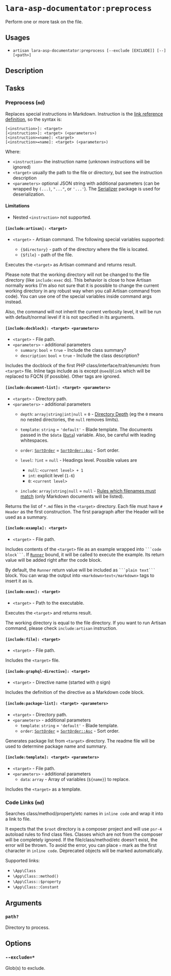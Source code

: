 <!-- Generated automatically. Do not edit. -->

# `lara-asp-documentator:preprocess`

Perform one or more task on the file.

## Usages

* `artisan lara-asp-documentator:preprocess [--exclude [EXCLUDE]] [--] [<path>]`

## Description

## Tasks

### Preprocess (`md`)

Replaces special instructions in Markdown. Instruction is the [link
reference definition](https://github.github.com/gfm/#link-reference-definitions),
so the syntax is:

```plain
[<instruction>]: <target>
[<instruction>]: <target> (<parameters>)
[<instruction>=name]: <target>
[<instruction>=name]: <target> (<parameters>)
```

Where:

* `<instruction>` the instruction name (unknown instructions will be ignored)
* `<target>` usually the path to the file or directory, but see the instruction description
* `<parameters>` optional JSON string with additional parameters (can be
   wrapped by `(...)`, `"..."`, or `'...'`). The [Serializer](../../../serializer/README.md)
   package is used for deserialization.

#### Limitations

* Nested `<instruction>` not supported.

#### `[include:artisan]: <target>`

* `<target>` - Artisan command. The following special variables supported:

  * `{$directory}` - path of the directory where the file is located.
  * `{$file}` - path of the file.

Executes the `<target>` as Artisan command and returns result.

Please note that the working directory will not be changed to the file
directory (like `include:exec` do). This behavior is close to how Artisan
normally works (I'm also not sure that it is possible to change the current
working directory in any robust way when you call Artisan command from code).
You can use one of the special variables inside command args instead.

Also, the command will not inherit the current verbosity level, it will be
run with default/normal level if it is not specified in its arguments.

#### `[include:docblock]: <target> <parameters>`

* `<target>` - File path.
* `<parameters>` - additional parameters
  * `summary`: `bool` = `true` - Include the class summary?
  * `description`: `bool` = `true` - Include the class description?

Includes the docblock of the first PHP class/interface/trait/enum/etc
from `<target>` file. Inline tags include as is except `@see`/`@link`
which will be replaced to FQCN (if possible). Other tags are ignored.

#### `[include:document-list]: <target> <parameters>`

* `<target>` - Directory path.
* `<parameters>` - additional parameters
  * `depth`: `array|string|int|null` = `0` - [Directory Depth](https://symfony.com/doc/current/components/finder.html#directory-depth)
    (eg the `0` means no nested directories, the `null` removes limits).
  * `template`: `string` = `'default'` - Blade template. The documents passed in the `$data` ([`Data`][code-links/84d51020d324cc16])
    variable. Also, be careful with leading whitespaces.
  * `order`: [`SortOrder`][code-links/7e5c66e8748c6ff8] = [`SortOrder::Asc`][code-links/08e0648f66e2d1a5] - Sort order.
  * `level`: `?int` = `null` - Headings level. Possible values are

    * `null`: `<current level> + 1`
    * `int`: explicit level (`1-6`)
    * `0`: `<current level>`
  * `include`: `array|string|null` = `null` - [Rules which filenames must match](https://symfony.com/doc/current/components/finder.html#path)
    (only Markdown documents will be listed).

Returns the list of `*.md` files in the `<target>` directory. Each file
must have `# Header` as the first construction. The first paragraph
after the Header will be used as a summary.

#### `[include:example]: <target>`

* `<target>` - File path.

Includes contents of the `<target>` file as an example wrapped into
` ```code block``` `. If [`Runner`][code-links/f9077a28b352f84b] bound, it will be called to execute
the example. Its return value will be added right after the code block.

By default, the `Runner` return value will be included as ` ```plain text``` `
block. You can wrap the output into `<markdown>text</markdown>` tags to
insert it as is.

#### `[include:exec]: <target>`

* `<target>` - Path to the executable.

Executes the `<target>` and returns result.

The working directory is equal to the file directory. If you want to run
Artisan command, please check `include:artisan` instruction.

#### `[include:file]: <target>`

* `<target>` - File path.

Includes the `<target>` file.

#### `[include:graphql-directive]: <target>`

* `<target>` - Directive name (started with `@` sign)

Includes the definition of the directive as a Markdown code block.

#### `[include:package-list]: <target> <parameters>`

* `<target>` - Directory path.
* `<parameters>` - additional parameters
  * `template`: `string` = `'default'` - Blade template.
  * `order`: [`SortOrder`][code-links/7e5c66e8748c6ff8] = [`SortOrder::Asc`][code-links/08e0648f66e2d1a5] - Sort order.

Generates package list from `<target>` directory. The readme file will be
used to determine package name and summary.

#### `[include:template]: <target> <parameters>`

* `<target>` - File path.
* `<parameters>` - additional parameters
  * `data`: `array` - Array of variables (`${name}`) to replace.

Includes the `<target>` as a template.

### Code Links (`md`)

Searches class/method/property/etc names in `inline code` and wrap it into a
link to file.

It expects that the `$root` directory is a composer project and will use
`psr-4` autoload rules to find class files. Classes which are not from the
composer will be completely ignored. If the file/class/method/etc doesn't
exist, the error will be thrown. To avoid the error, you can place `💀` mark
as the first character in `inline code`. Deprecated objects will be marked
automatically.

Supported links:

* `\App\Class`
* `\App\Class::method()`
* `\App\Class::$property`
* `\App\Class::Constant`

## Arguments

### `path?`

Directory to process.

## Options

### `--exclude=*`

Glob(s) to exclude.

[//]: # (start: code-links)
[//]: # (warning: Generated automatically. Do not edit.)

[code-links/84d51020d324cc16]: ../../src/Processor/Tasks/Preprocess/Instructions/IncludeDocumentList/Template/Data.php
    "\LastDragon_ru\LaraASP\Documentator\Processor\Tasks\Preprocess\Instructions\IncludeDocumentList\Template\Data"

[code-links/f9077a28b352f84b]: ../../src/Processor/Tasks/Preprocess/Instructions/IncludeExample/Contracts/Runner.php
    "\LastDragon_ru\LaraASP\Documentator\Processor\Tasks\Preprocess\Instructions\IncludeExample\Contracts\Runner"

[code-links/7e5c66e8748c6ff8]: ../../src/Utils/SortOrder.php
    "\LastDragon_ru\LaraASP\Documentator\Utils\SortOrder"

[code-links/08e0648f66e2d1a5]: ../../src/Utils/SortOrder.php#L6
    "\LastDragon_ru\LaraASP\Documentator\Utils\SortOrder::Asc"

[//]: # (end: code-links)
